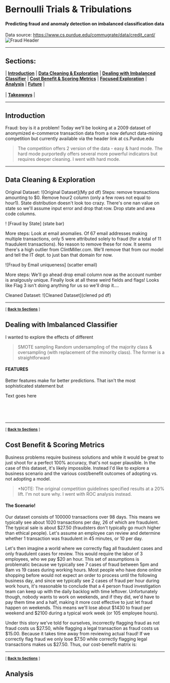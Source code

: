 # Bernoulli Trials & Tribulations

#### Predicting fraud and anomaly detection on imbalanced classification data
Data source: https://www.cs.purdue.edu/commugrate/data/credit_card/
![Fraud Header]()

---
## Sections:
 |  **[Introduction](#introduction)**  |
 **[Data Cleaning & Exploration](#data-cleaning-&-exploration)**  |
 **[Dealing with Imbalanced Classifier](#dealing-with-imbalanced-classifier)**  |
 **[Cost Benefit & Scoring Metrics](#cost-benefit-&-scoring-metrics)**  |
 **[Focused Exploration](#focused-exploration)**  |
 **[Analysis](#analysis)**  |
 **[Future](#future)**  |<br><br>
 |  **[Takeaways](#takeaways)**  |
 
---
## Introduction
Fraud: boy is it a problem! Today we'll be looking at a 2009 dataset of anonymized e-commerce transaction data from a now defunct data-mining competition but currently available via the header link at cs.Purdue.edu
> The competition offers 2 version of the data - easy & hard mode. The hard mode purportedly offers several more powerful indicators but requires deeper cleaning. I went with hard mode. 
---
## Data Cleaning & Exploration
Original Dataset:
![Original Dataset](My pd df)
Steps: remove transactions amounting to $0. Remove hour2 column (only a few rows not equal to hour1). State distribution doesn't look too crazy. There's one nan value on state so we'll assume input error and drop that row. Drop state and area code columns.

! [Fraud by State] (state bar)

More steps: Look at email anomalies. Of 67 email addresses making multiple transactions, only 5 were attributed solely to fraud (for a total of 11 fraudulent transactions). No reason to remove these for now. It seems there's a high outlier from ClintMiller.com. We'll remove that from our model and tell the IT dept. to just ban that domain for now. 

![Fraud by Email uniqueness] (scatter email)

More steps: We'll go ahead drop email column now as the account number is analgously unique. Finally look at all these weird fields and flags! Looks like Flag 3 isn't doing anything for us so we'll drop it....

Cleaned Dataset:
![Cleaned Dataset](clened pd df)

---
<sub>[  **[Back to Sections](#sections)** ]</sub>

## Dealing with Imbalanced Classifier
I wanted to explore the effects of different 

> SMOTE sampling
Random undersampling of the majority class & oversampling (with replacement of the minority class). 
The former is a straightforward 

#### FEATURES
Better features make for better predictions. That isn't the most sophisticated statement but 

Text goes here 

<br> 

> 

<br>


---
<sub>[  **[Back to Sections](#sections)** ]</sub>

## Cost Benefit & Scoring Metrics

Business problems require business solutions and while it would be great to just shoot for a perfect 100% accuracy, that's not super plausible. In the case of this dataset, it's likely impossible. Instead I'd like to explore a business scenario and the various cost/benefit outcomes of adopting vs. not adopting a model.

>*NOTE: The original competition guidelines specified results at a 20% lift. I'm not sure why. I went with ROC analysis instead.

#### The Scenario!
Our dataset consists of 100000 transactions over 98 days. This means we typically see about 1020 transactions per day, 26 of which are fraudulent. The typical sale is about $27.50 (fraudsters don't typically go much higher than ethical people). Let's assume an employee can review and determine whether 1 transaction was fraudulent in 45 minutes, or 10 per day.  

Let's then imagine a world where we correctly flag all fraudulent cases and only fraudulent cases for review. This would require the labor of 3 employees, who we pay $20 an hour. This set of assumptions is problematic because we typically see 7 cases of fraud between 5pm and 8am vs 19 cases during working hours. Most people who have done online shopping before would not expect an order to process until the following business day, and since we typically see 2 cases of fraud per hour during work hours, it's reasonable to conclude that a 4 person fraud investigation team can keep up with the daily backlog with time leftover. Unfortunately though, nobody wants to work on weekends, and if they did, we'd have to pay them time and a half, making it more cost effective to just let fraud happen on weekends. This means we'll lose about $1430 to fraud per weekend and $2100 during a typical work week (or 105 employee hours). 

Under this story we've told for ourselves, incorrectly flagging fraud as not fraud costs us $27.50, while flagging a legal transaction as fraud costs us $15.00. Because it takes time away from reviewing actual fraud! If we correctly flag fraud we only lose $7.50 while correctly flagging legal transactions makes us $27.50. Thus, our cost-benefit matrix is:

---
<sub>[  **[Back to Sections](#sections)** ]</sub>

## Analysis
<br>


